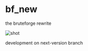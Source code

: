 # bf_new
the bruteforge rewrite

![shot](https://cloud.githubusercontent.com/assets/8250079/20905459/2829b03e-bb44-11e6-9867-bb87cdc19c01.png)

development on next-version branch

